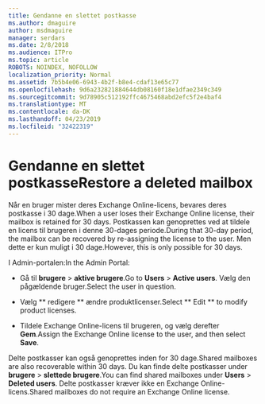 ```yaml
---
title: Gendanne en slettet postkasse
ms.author: dmaguire
author: msdmaguire
manager: serdars
ms.date: 2/8/2018
ms.audience: ITPro
ms.topic: article
ROBOTS: NOINDEX, NOFOLLOW
localization_priority: Normal
ms.assetid: 7b5b4e06-6943-4b2f-b8e4-cdaf13e65c77
ms.openlocfilehash: 9d6a232821884644db08160f18e1dfae2349c349
ms.sourcegitcommit: 9d78905c512192ffc4675468abd2efc5f2e4baf4
ms.translationtype: MT
ms.contentlocale: da-DK
ms.lasthandoff: 04/23/2019
ms.locfileid: "32422319"
---
```

# <a name="restore-a-deleted-mailbox"></a><span data-ttu-id="90513-102">Gendanne en slettet postkasse</span><span class="sxs-lookup"><span data-stu-id="90513-102">Restore a deleted mailbox</span></span>

<span data-ttu-id="90513-103">Når en bruger mister deres Exchange Online-licens, bevares deres postkasse i 30 dage.</span><span class="sxs-lookup"><span data-stu-id="90513-103">When a user loses their Exchange Online license, their mailbox is retained for 30 days.</span></span> <span data-ttu-id="90513-104">Postkassen kan genoprettes ved at tildele en licens til brugeren i denne 30-dages periode.</span><span class="sxs-lookup"><span data-stu-id="90513-104">During that 30-day period, the mailbox can be recovered by re-assigning the license to the user.</span></span> <span data-ttu-id="90513-105">Men dette er kun muligt i 30 dage.</span><span class="sxs-lookup"><span data-stu-id="90513-105">However, this is only possible for 30 days.</span></span>
  
<span data-ttu-id="90513-106">I Admin-portalen:</span><span class="sxs-lookup"><span data-stu-id="90513-106">In the Admin Portal:</span></span>
  
- <span data-ttu-id="90513-107">Gå til **brugere** \> **aktive brugere**.</span><span class="sxs-lookup"><span data-stu-id="90513-107">Go to **Users** \> **Active users**.</span></span> <span data-ttu-id="90513-108">Vælg den pågældende bruger.</span><span class="sxs-lookup"><span data-stu-id="90513-108">Select the user in question.</span></span>
    
- <span data-ttu-id="90513-109">Vælg \*\* redigere \*\* ændre produktlicenser.</span><span class="sxs-lookup"><span data-stu-id="90513-109">Select \*\* Edit \*\* to modify product licenses.</span></span> 
    
- <span data-ttu-id="90513-110">Tildele Exchange Online-licens til brugeren, og vælg derefter **Gem**.</span><span class="sxs-lookup"><span data-stu-id="90513-110">Assign the Exchange Online license to the user, and then select **Save**.</span></span>
    
<span data-ttu-id="90513-111">Delte postkasser kan også genoprettes inden for 30 dage.</span><span class="sxs-lookup"><span data-stu-id="90513-111">Shared mailboxes are also recoverable within 30 days.</span></span> <span data-ttu-id="90513-112">Du kan finde delte postkasser under **brugere** \> **slettede brugere**.</span><span class="sxs-lookup"><span data-stu-id="90513-112">You can find shared mailboxes under **Users** \> **Deleted users**.</span></span> <span data-ttu-id="90513-113">Delte postkasser kræver ikke en Exchange Online-licens.</span><span class="sxs-lookup"><span data-stu-id="90513-113">Shared mailboxes do not require an Exchange Online license.</span></span>
  

